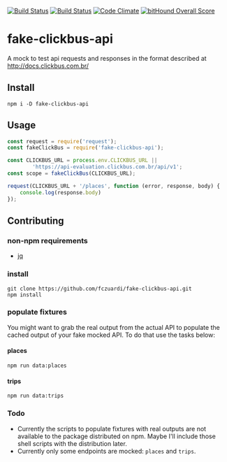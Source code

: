 [![Build Status](https://travis-ci.org/fczuardi/fake-clickbus-api.svg?branch=master)](https://travis-ci.org/fczuardi/fake-clickbus-api)
[![Build Status](https://semaphoreci.com/api/v1/fczuardi/fake-clickbus-api/branches/master/badge.svg)](https://semaphoreci.com/fczuardi/fake-clickbus-api)
[![Code Climate](https://codeclimate.com/github/fczuardi/fake-clickbus-api/badges/gpa.svg)](https://codeclimate.com/github/fczuardi/fake-clickbus-api)
[![bitHound Overall Score](https://www.bithound.io/github/fczuardi/fake-clickbus-api/badges/score.svg)](https://www.bithound.io/github/fczuardi/fake-clickbus-api)

# fake-clickbus-api
A mock to test api requests and responses in the format described at http://docs.clickbus.com.br/

## Install
```shell
npm i -D fake-clickbus-api
```

## Usage

```javascript
const request = require('request');
const fakeClickBus = require('fake-clickbus-api');

const CLICKBUS_URL = process.env.CLICKBUS_URL ||
        'https://api-evaluation.clickbus.com.br/api/v1';
const scope = fakeClickBus(CLICKBUS_URL);

request(CLICKBUS_URL + '/places', function (error, response, body) {
    console.log(response.body)
});

```

## Contributing

### non-npm requirements

- [jq][jq]

### install

```shell
git clone https://github.com/fczuardi/fake-clickbus-api.git
npm install
```

### populate fixtures

You might want to grab the real output from the actual API to populate the
cached output of your fake mocked API. To do that use the tasks below:

#### places

```
npm run data:places
```

#### trips

```
npm run data:trips
```

### Todo

- Currently the scripts to populate fixtures with real outputs are not available
to the package distributed on npm. Maybe I'll include those shell scripts with
the distribution later.
- Currently only some endpoints are mocked: ```places``` and ```trips```.

[jq]: https://stedolan.github.io/jq/
